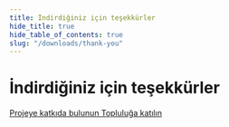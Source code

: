 ```yaml
---
title: İndirdiğiniz için teşekkürler
hide_title: true
hide_table_of_contents: true
slug: "/downloads/thank-you"
---
```


<div className="text-center margin-top--xl">

# İndirdiğiniz için teşekkürler

<div className="row margin-bottom--lg padding--sm flex-center">
<a className="button button--outline button--warning button--lg margin--sm" href="/contributing">
  Projeye katkıda bulunun
</a>
<a className="button button--outline button--info button--lg margin--sm" href="https://linwood.dev/matrix">
  Topluluğa katılın
</a>

</div>

</div>
